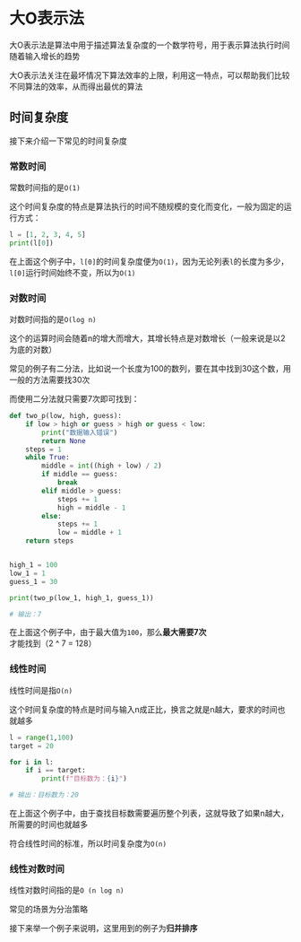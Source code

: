# 大O表示法
大O表示法是算法中用于描述算法复杂度的一个数学符号，用于表示算法执行时间随着输入增长的趋势

大O表示法关注在最坏情况下算法效率的上限，利用这一特点，可以帮助我们比较不同算法的效率，从而得出最优的算法

## 时间复杂度
接下来介绍一下常见的时间复杂度

### 常数时间
常数时间指的是`O(1)`

这个时间复杂度的特点是算法执行的时间不随规模的变化而变化，一般为固定的运行方式：

``` Python
l = [1, 2, 3, 4, 5]
print(l[0])

```
在上面这个例子中，`l[0]`的时间复杂度便为`O(1)`，因为无论列表`l`的长度为多少，`l[0]`运行时间始终不变，所以为`O(1)`

### 对数时间
对数时间指的是`O(log n)`

这个的运算时间会随着n的增大而增大，其增长特点是对数增长（一般来说是以2为底的对数）

常见的例子有二分法，比如说一个长度为100的数列，要在其中找到30这个数，用一般的方法需要找30次

而使用二分法就只需要7次即可找到：

``` Python
def two_p(low, high, guess):
    if low > high or guess > high or guess < low:
        print("数据输入错误")
        return None
    steps = 1
    while True:
        middle = int((high + low) / 2)
        if middle == guess:
            break
        elif middle > guess:
            steps += 1
            high = middle - 1
        else:
            steps += 1
            low = middle + 1
    return steps


high_1 = 100
low_1 = 1
guess_1 = 30

print(two_p(low_1, high_1, guess_1))

# 输出：7
```
在上面这个例子中，由于最大值为`100`，那么**最大需要7次**才能找到（2 ^ 7 = 128）

### 线性时间
线性时间是指`O(n)`

这个时间复杂度的特点是时间与输入n成正比，换言之就是n越大，要求的时间也就越多

``` Python
l = range(1,100)
target = 20

for i in l:
    if i == target:
        print(f"目标数为：{i}")

# 输出：目标数为：20
```
在上面这个例子中，由于查找目标数需要遍历整个列表，这就导致了如果n越大，所需要的时间也就越多

符合线性时间的标准，所以时间复杂度为`O(n)`

### 线性对数时间
线性对数时间指的是`O (n log n)`

常见的场景为分治策略

接下来举一个例子来说明，这里用到的例子为**归并排序**
``` Python

```